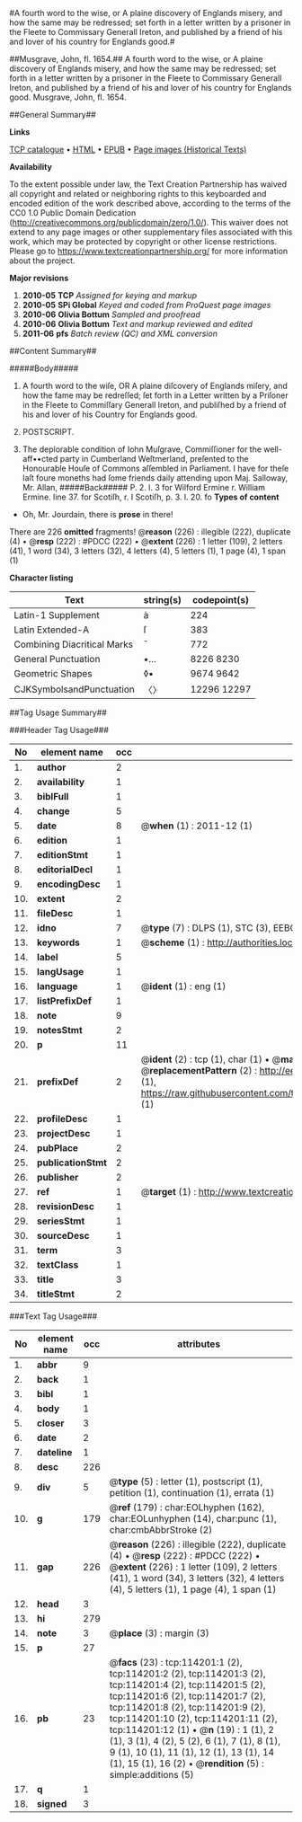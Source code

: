 #A fourth word to the wise, or A plaine discovery of Englands misery, and how the same may be redressed; set forth in a letter written by a prisoner in the Fleete to Commissary Generall Ireton, and published by a friend of his and lover of his country for Englands good.#

##Musgrave, John, fl. 1654.##
A fourth word to the wise, or A plaine discovery of Englands misery, and how the same may be redressed; set forth in a letter written by a prisoner in the Fleete to Commissary Generall Ireton, and published by a friend of his and lover of his country for Englands good.
Musgrave, John, fl. 1654.

##General Summary##

**Links**

[TCP catalogue](http://www.ota.ox.ac.uk/tcp/)  • 
[HTML](http://tei.it.ox.ac.uk/tcp/Texts-HTML/free/A89/A89426.html)  • 
[EPUB](http://tei.it.ox.ac.uk/tcp/Texts-EPUB/free/A89/A89426.epub) • 
[Page images (Historical Texts)](https://historicaltexts.jisc.ac.uk/eebo-99862052e)

**Availability**

To the extent possible under law, the Text Creation Partnership has waived all copyright and related or neighboring rights to this keyboarded and encoded edition of the work described above, according to the terms of the CC0 1.0 Public Domain Dedication (http://creativecommons.org/publicdomain/zero/1.0/). This waiver does not extend to any page images or other supplementary files associated with this work, which may be protected by copyright or other license restrictions. Please go to https://www.textcreationpartnership.org/ for more information about the project.

**Major revisions**

1. __2010-05__ __TCP__ *Assigned for keying and markup*
1. __2010-05__ __SPi Global__ *Keyed and coded from ProQuest page images*
1. __2010-06__ __Olivia Bottum__ *Sampled and proofread*
1. __2010-06__ __Olivia Bottum__ *Text and markup reviewed and edited*
1. __2011-06__ __pfs__ *Batch review (QC) and XML conversion*

##Content Summary##

#####Body#####

1. A fourth word to the wiſe, OR A plaine diſcovery of Englands miſery, and how the fame may be redreſſed; ſet forth in a Letter written by a Priſoner in the Fleete to Commiſſary Generall Ireton, and publiſhed by a friend of his and lover of his Country for Englands good.

1. POSTSCRIPT.

1. The deplorable condition of Iohn Muſgrave, Commiſſioner for the well-aff••cted party in Cumberland Weſtmerland, preſented to the Honourable Houſe of Commons aſſembled in Parliament.
I have for theſe laſt foure moneths had ſome friends daily attending upon Maj. Salloway, Mr. Allan, 
#####Back#####
P. 2. l. 3 for Wilford Ermine r. William Ermine. line 37. for Scotiſh, r. I Scotiſh, p. 3. l. 20. fo
**Types of content**

  * Oh, Mr. Jourdain, there is **prose** in there!

There are 226 **omitted** fragments! 
 @__reason__ (226) : illegible (222), duplicate (4)  •  @__resp__ (222) : #PDCC (222)  •  @__extent__ (226) : 1 letter (109), 2 letters (41), 1 word (34), 3 letters (32), 4 letters (4), 5 letters (1), 1 page (4), 1 span (1)

**Character listing**


|Text|string(s)|codepoint(s)|
|---|---|---|
|Latin-1 Supplement|à|224|
|Latin Extended-A|ſ|383|
|Combining             Diacritical Marks|̄|772|
|General Punctuation|•…|8226 8230|
|Geometric Shapes|◊▪|9674 9642|
|CJKSymbolsandPunctuation|〈〉|12296 12297|

##Tag Usage Summary##

###Header Tag Usage###

|No|element name|occ|attributes|
|---|---|---|---|
|1.|__author__|2||
|2.|__availability__|1||
|3.|__biblFull__|1||
|4.|__change__|5||
|5.|__date__|8| @__when__ (1) : 2011-12 (1)|
|6.|__edition__|1||
|7.|__editionStmt__|1||
|8.|__editorialDecl__|1||
|9.|__encodingDesc__|1||
|10.|__extent__|2||
|11.|__fileDesc__|1||
|12.|__idno__|7| @__type__ (7) : DLPS (1), STC (3), EEBO-CITATION (1), PROQUEST (1), VID (1)|
|13.|__keywords__|1| @__scheme__ (1) : http://authorities.loc.gov/ (1)|
|14.|__label__|5||
|15.|__langUsage__|1||
|16.|__language__|1| @__ident__ (1) : eng (1)|
|17.|__listPrefixDef__|1||
|18.|__note__|9||
|19.|__notesStmt__|2||
|20.|__p__|11||
|21.|__prefixDef__|2| @__ident__ (2) : tcp (1), char (1)  •  @__matchPattern__ (2) : ([0-9\-]+):([0-9IVX]+) (1), (.+) (1)  •  @__replacementPattern__ (2) : http://eebo.chadwyck.com/downloadtiff?vid=$1&page=$2 (1), https://raw.githubusercontent.com/textcreationpartnership/Texts/master/tcpchars.xml#$1 (1)|
|22.|__profileDesc__|1||
|23.|__projectDesc__|1||
|24.|__pubPlace__|2||
|25.|__publicationStmt__|2||
|26.|__publisher__|2||
|27.|__ref__|1| @__target__ (1) : http://www.textcreationpartnership.org/docs/. (1)|
|28.|__revisionDesc__|1||
|29.|__seriesStmt__|1||
|30.|__sourceDesc__|1||
|31.|__term__|3||
|32.|__textClass__|1||
|33.|__title__|3||
|34.|__titleStmt__|2||


###Text Tag Usage###

|No|element name|occ|attributes|
|---|---|---|---|
|1.|__abbr__|9||
|2.|__back__|1||
|3.|__bibl__|1||
|4.|__body__|1||
|5.|__closer__|3||
|6.|__date__|2||
|7.|__dateline__|1||
|8.|__desc__|226||
|9.|__div__|5| @__type__ (5) : letter (1), postscript (1), petition (1), continuation (1), errata (1)|
|10.|__g__|179| @__ref__ (179) : char:EOLhyphen (162), char:EOLunhyphen (14), char:punc (1), char:cmbAbbrStroke (2)|
|11.|__gap__|226| @__reason__ (226) : illegible (222), duplicate (4)  •  @__resp__ (222) : #PDCC (222)  •  @__extent__ (226) : 1 letter (109), 2 letters (41), 1 word (34), 3 letters (32), 4 letters (4), 5 letters (1), 1 page (4), 1 span (1)|
|12.|__head__|3||
|13.|__hi__|279||
|14.|__note__|3| @__place__ (3) : margin (3)|
|15.|__p__|27||
|16.|__pb__|23| @__facs__ (23) : tcp:114201:1 (2), tcp:114201:2 (2), tcp:114201:3 (2), tcp:114201:4 (2), tcp:114201:5 (2), tcp:114201:6 (2), tcp:114201:7 (2), tcp:114201:8 (2), tcp:114201:9 (2), tcp:114201:10 (2), tcp:114201:11 (2), tcp:114201:12 (1)  •  @__n__ (19) : 1 (1), 2 (1), 3 (1), 4 (2), 5 (2), 6 (1), 7 (1), 8 (1), 9 (1), 10 (1), 11 (1), 12 (1), 13 (1), 14 (1), 15 (1), 16 (2)  •  @__rendition__ (5) : simple:additions (5)|
|17.|__q__|1||
|18.|__signed__|3||
